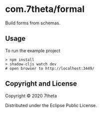 # com.7theta/formal

Build forms from schemas.

## Usage

To run the example project

```shell
> npm install
> shadow-cljs watch dev
# open browser to http://localhost:3449/
```

## Copyright and License

Copyright © 2020 7theta

Distributed under the Eclipse Public License.
